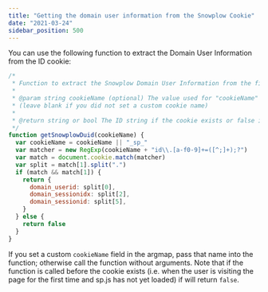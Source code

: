 ```yaml
---
title: "Getting the domain user information from the Snowplow Cookie"
date: "2021-03-24"
sidebar_position: 500
---
```


You can use the following function to extract the Domain User Information from the ID cookie:

```javascript
/*
 * Function to extract the Snowplow Domain User Information from the first-party cookie set by the Snowplow JavaScript Tracker
 *
 * @param string cookieName (optional) The value used for "cookieName" in the tracker constructor argmap
 * (leave blank if you did not set a custom cookie name)
 *
 * @return string or bool The ID string if the cookie exists or false if the cookie has not been set yet
 */
function getSnowplowDuid(cookieName) {
  var cookieName = cookieName || "_sp_"
  var matcher = new RegExp(cookieName + "id\\.[a-f0-9]+=([^;]+);?")
  var match = document.cookie.match(matcher)
  var split = match[1].split(".")
  if (match && match[1]) {
    return {
      domain_userid: split[0],
      domain_sessionidx: split[2],
      domain_sessionid: split[5],
    }
  } else {
    return false
  }
}
```

If you set a custom `cookieName` field in the argmap, pass that name into the function; otherwise call the function without arguments. Note that if the function is called before the cookie exists (i.e. when the user is visiting the page for the first time and sp.js has not yet loaded) if will return `false`.
